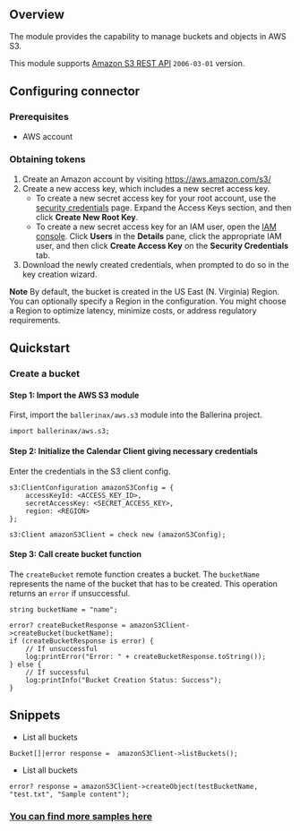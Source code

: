 ## Overview

The module provides the capability to manage buckets and objects in AWS S3.

This module supports [Amazon S3 REST API](https://docs.aws.amazon.com/AmazonS3/latest/API/Welcome.html) `2006-03-01` version.
 
## Configuring connector
### Prerequisites
- AWS account

### Obtaining tokens
 1. Create an Amazon account by visiting <https://aws.amazon.com/s3/>
 2. Create a new access key, which includes a new secret access key.
    - To create a new secret access key for your root account, use the [security credentials](https://console.aws.amazon.com/iam/home?#security_credential) page. Expand the Access Keys section, and then click **Create New Root Key**.
    - To create a new secret access key for an IAM user, open the [IAM console](https://console.aws.amazon.com/iam/home?region=us-east-1#home). Click **Users** in the **Details** pane, click the appropriate IAM user, and then click **Create Access Key** on the **Security Credentials** tab.
3. Download the newly created credentials, when prompted to do so in the key creation wizard.

**Note**
By default, the bucket is created in the US East (N. Virginia) Region. You can optionally specify a Region in the configuration. You might choose a Region to optimize latency, minimize costs, or address regulatory requirements.

## Quickstart

### Create a bucket
#### Step 1: Import the AWS S3 module
First, import the `ballerinax/aws.s3` module into the Ballerina project.
```ballerina
import ballerinax/aws.s3;
```

#### Step 2: Initialize the Calendar Client giving necessary credentials
Enter the credentials in the S3 client config.
```ballerina
s3:ClientConfiguration amazonS3Config = {
    accessKeyId: <ACCESS_KEY_ID>,
    secretAccessKey: <SECRET_ACCESS_KEY>,
    region: <REGION>
};

s3:Client amazonS3Client = check new (amazonS3Config);
```

#### Step 3: Call create bucket function
The `createBucket` remote function creates a bucket. The `bucketName` represents the name of the bucket that has to be created. This operation returns an `error` if unsuccessful. 

```ballerina
string bucketName = "name";

error? createBucketResponse = amazonS3Client->createBucket(bucketName);
if (createBucketResponse is error) {
    // If unsuccessful
    log:printError("Error: " + createBucketResponse.toString());
} else {
    // If successful
    log:printInfo("Bucket Creation Status: Success");
}
```

## Snippets

- List all buckets 

```ballerina
Bucket[]|error response =  amazonS3Client->listBuckets();
```

- List all buckets 

```ballerina
error? response = amazonS3Client->createObject(testBucketName, "test.txt", "Sample content");
```

### [You can find more samples here](https://github.com/ballerina-platform/module-ballerinax-aws.s3/tree/master/samples)